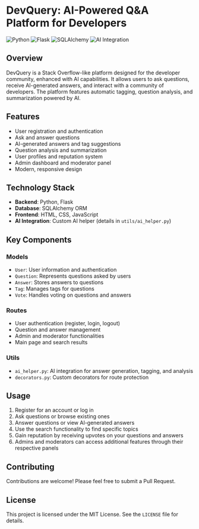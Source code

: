 # DevQuery: AI-Powered Q&A Platform for Developers

![Python](https://img.shields.io/badge/Python-3.8%2B-3776AB?style=for-the-badge&logo=python&logoColor=white)
![Flask](https://img.shields.io/badge/Flask-000000?style=for-the-badge&logo=flask&logoColor=white)
![SQLAlchemy](https://img.shields.io/badge/SQLAlchemy-D71F00?style=for-the-badge&logo=sqlalchemy&logoColor=white)
![AI Integration](https://img.shields.io/badge/AI-Integrated-4285F4?style=for-the-badge&logo=artificial-intelligence&logoColor=white)

## Overview

DevQuery is a Stack Overflow-like platform designed for the developer community, enhanced with AI capabilities. It allows users to ask questions, receive AI-generated answers, and interact with a community of developers. The platform features automatic tagging, question analysis, and summarization powered by AI.

## Features

- User registration and authentication
- Ask and answer questions
- AI-generated answers and tag suggestions
- Question analysis and summarization
- User profiles and reputation system
- Admin dashboard and moderator panel
- Modern, responsive design

## Technology Stack

- **Backend**: Python, Flask
- **Database**: SQLAlchemy ORM
- **Frontend**: HTML, CSS, JavaScript
- **AI Integration**: Custom AI helper (details in `utils/ai_helper.py`)

## Key Components

### Models
- `User`: User information and authentication
- `Question`: Represents questions asked by users
- `Answer`: Stores answers to questions
- `Tag`: Manages tags for questions
- `Vote`: Handles voting on questions and answers

### Routes
- User authentication (register, login, logout)
- Question and answer management
- Admin and moderator functionalities
- Main page and search results

### Utils
- `ai_helper.py`: AI integration for answer generation, tagging, and analysis
- `decorators.py`: Custom decorators for route protection

## Usage

1. Register for an account or log in
2. Ask questions or browse existing ones
3. Answer questions or view AI-generated answers
4. Use the search functionality to find specific topics
5. Gain reputation by receiving upvotes on your questions and answers
6. Admins and moderators can access additional features through their respective panels

## Contributing

Contributions are welcome! Please feel free to submit a Pull Request.

## License

This project is licensed under the MIT License. See the `LICENSE` file for details.